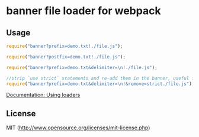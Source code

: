 # banner file loader for webpack

## Usage

``` javascript
require("banner?prefix=demo.txt!./file.js");
```

``` javascript
require("banner?postfix=demo.txt!./file.js");
```

``` javascript
require("banner?prefix=demo.txt&delimiter=\n!./file.js");
```

``` javascript
//strip `use strict` statements and re-add them in the banner, useful for use after babel-loader
require("banner?prefix=demo.txt&delimiter=\n!&remove=strict./file.js");
```

[Documentation: Using loaders](http://webpack.github.io/docs/using-loaders.html)

## License

MIT (http://www.opensource.org/licenses/mit-license.php)
